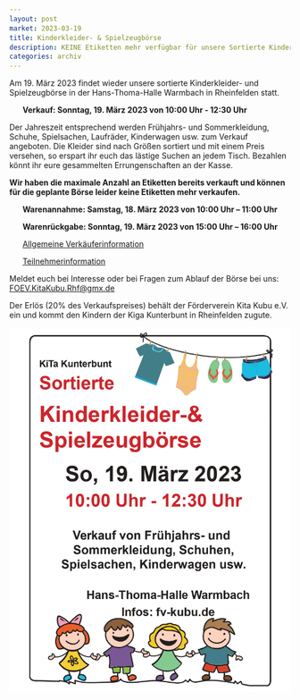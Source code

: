 ```yaml
---
layout: post
market: 2023-03-19
title: Kinderkleider- & Spielzeugbörse
description: KEINE Etiketten mehr verfügbar für unsere Sortierte Kinderkleider- & Spielzeugbörse in der Hans-Thoma-Halle Warmbach in Rheinfelden.
categories: archiv
---
```


Am 19. März 2023 findet wieder unsere sortierte Kinderkleider- und Spielzeugbörse in der Hans-Thoma-Halle Warmbach in Rheinfelden statt.

&nbsp;&nbsp;&nbsp;&nbsp;&nbsp;&nbsp;**Verkauf: Sonntag, 19. März 2023 von 10:00 Uhr - 12:30 Uhr**

Der Jahreszeit entsprechend werden Frühjahrs- und Sommerkleidung, Schuhe, Spielsachen, Laufräder, Kinderwagen usw. zum Verkauf angeboten.
Die Kleider sind nach Größen sortiert und mit einem Preis versehen, so erspart ihr euch das lästige Suchen an jedem Tisch. 
Bezahlen könnt ihr eure gesammelten Errungenschaften an der Kasse.


**Wir haben die maximale Anzahl an Etiketten bereits verkauft und können für die geplante Börse leider keine Etiketten mehr verkaufen.**

  &nbsp;&nbsp;&nbsp;&nbsp;&nbsp;&nbsp;**Warenannahme: 	Samstag, 18. März 2023 von 10:00 Uhr – 11:00 Uhr**
  
  &nbsp;&nbsp;&nbsp;&nbsp;&nbsp;&nbsp;**Warenrückgabe: 	Sonntag, 19. März 2023 von 15:00 Uhr – 16:00 Uhr**
  
  &nbsp;&nbsp;&nbsp;&nbsp;&nbsp;&nbsp;[Allgemeine Verkäuferinformation](/docs/202303_Allgemeine_Verkäuferinfo.pdf)
  
  &nbsp;&nbsp;&nbsp;&nbsp;&nbsp;&nbsp;[Teilnehmerinformation](/docs/202303_Allgemeine_Teilnehmerinfo.pdf)
  
Meldet euch bei Interesse oder bei Fragen zum Ablauf der Börse bei uns: <FOEV.KitaKubu.Rhf@gmx.de>

Der Erlös (20% des Verkaufspreises) behält der Förderverein Kita Kubu e.V. ein und kommt den Kindern der Kiga Kunterbunt in Rheinfelden zugute.

![Sortierte Kleidung](/images/202303_Plakat.jpg)
